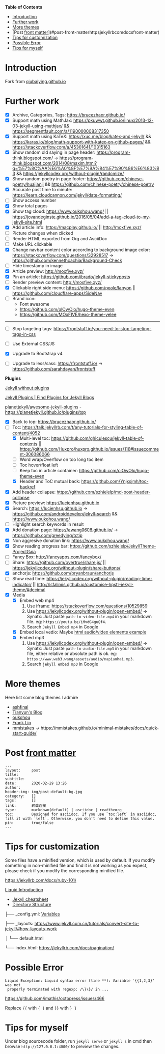 
<!-- markdown-toc start - Don't edit this section. Run M-x markdown-toc-generate-toc again -->
**Table of Contents**

- [Introduction](#introduction)
- [Further work](#further-work)
- [More themes](#more-themes)
- [Post [front matter](https://jekyllrb.com/docs/front-matter/)](#post-front-matterhttpsjekyllrbcomdocsfront-matter)
- [Tips for customization](#tips-for-customization)
- [Possible Error](#possible-error)
- [Tips for myself](#tips-for-myself)

<!-- markdown-toc end -->


# Introduction

Fork from [qiubaiying.github.io](https://github.com/qiubaiying/qiubaiying.github.io)

# Further work

- [x] Archive, Categories, Tags: https://brucezhaor.github.io/
- [x] Support math using MathJax: https://pkuwwt.github.io/linux/2013-12-03-jekyll-using-mathjax/ && https://segmentfault.com/a/1190000008317350 
- [x] Support math using KaTeX: https://xuc.me/blog/katex-and-jekyll/ && https://karas.io/blog/math-support-with-katex-on-github-pages/ && https://stackoverflow.com/a/45301641/10315163
- [x] Show random old saying in page header: https://program-think.blogspot.com/ -> https://program-think.blogspot.com/2014/08/maxim.html?q=%E7%8C%AA%E6%A0%8F%E7%9A%84%E7%90%86%E6%83%B3 && https://jekyllcodex.org/without-plugin/randomize/
- [x] Show random poetry in page footer: https://github.com/chinese-poetry/huajianji && https://github.com/chinese-poetry/chinese-poetry
- [x] Accurate post time to minute: https://learn.cloudcannon.com/jekyll/date-formatting/
- [ ] Show access number
- [x] Show total pages
- [x] Show tag cloud: https://www.oukohou.wang/ || https://jovandeginste.github.io/2016/05/04/add-a-tag-cloud-to-my-jekyll-site.html
- [x] Add article info: https://macplay.github.io/ || http://moxfive.xyz/
- [ ] Picture changes when clicked
- [ ] Render HTML exported from Org and AsciiDoc
- [ ] Make URL clickable
- [x] Change navbar content color according to background image color: https://stackoverflow.com/questions/32928517 -> https://github.com/kennethcachia/Background-Check
- [ ] Hide timestamp in image
- [x] Article preview: http://moxfive.xyz/
- [x] Pin an article: https://github.com/ibrado/jekyll-stickyposts
- [ ] Render preview content: http://moxfive.xyz/
- [x] Clickable right side menu: https://github.com/poole/lanyon || https://github.com/cloudflare-apps/SideNav
- [ ] Brand icon:
  - Font awesome
  - https://github.com/olOwOlo/hugo-theme-even
  - https://github.com/MOxFIVE/hexo-theme-yelee

-----

- [ ] Stop targeting tags: https://frontstuff.io/you-need-to-stop-targeting-tags-in-css
- [ ] Use External CSS/JS
- [x] Upgrade to Bootstrap v4
- [ ] Upgrade to less/sass: https://frontstuff.io/ -> https://github.com/sarahdayan/frontstuff


**Plugins**

[Jekyll without plugins](https://jekyllcodex.org/without-plugins/)

[Jekyll Plugins | Find Plugins for Jekyll Blogs](http://www.jekyll-plugins.com/)

[planetjekyll/awesome-jekyll-plugins](https://github.com/planetjekyll/awesome-jekyll-plugins) - https://planetjekyll.github.io/plugins/top


- [x] Back to top: https://brucezhaor.github.io/
- [ ] Toc: https://talk.jekyllrb.com/t/any-tutorials-for-styling-table-of-content/4052
  - [x] Multi-level toc: https://github.com/ghiculescu/jekyll-table-of-contents || https://github.com/Huxpro/huxpro.github.io/issues/116#issuecomment-306086066
  - [ ] Word wrap/Overflow on too long toc item
  - [ ] Toc hover/float left
  - [ ] Keep toc in article container: https://github.com/olOwOlo/hugo-theme-even
  - [x] Header and ToC mutual back: https://github.com/Ynjxsjmh/toc-backref
- [x] Add header collapse: https://github.com/szhielelp/md-post-header-collapse
- [x] Picture preview: https://lucienhsu.github.io
- [x] Search: https://lucienhsu.github.io -> https://github.com/androiddevelop/jekyll-search && https://www.oukohou.wang/
- [ ] Highlight search keywords in result
- [x] Add donation page: https://awang0608.github.io/ -> https://github.com/greedying/tctip
- [x] Non aggresive donation link: https://www.oukohou.wang/ 
- [x] Show reading progress bar: https://github.com/szhielelp/JekyllTheme-ProjectGaia
- [ ] Fancy Box: http://fancyapps.com/fancybox/
- [ ] Share: https://github.com/overtrue/share.js/ || https://jekyllcodex.org/without-plugin/share-buttons/
- [x] anchorjs: https://github.com/bryanbraun/anchorjs
- [ ] Show read time: https://jekyllcodex.org/without-plugin/reading-time-indicator/ || http://lsfalimis.github.io/customise-hpstr-jekyll-theme/#decimal
- [x] Media
  - [x] Embed web mp4
    1. Use iframe: https://stackoverflow.com/questions/10529859
    2. Use https://jekyllcodex.org/without-plugin/open-embed/ -> Synatx: Just paste `path-to-video-file.mp4` in your markdown file. eg: `https://youtu.be/iMvdG4guQf4`.
    3. Search `Jekyll Embed mp4` in Google
  - [x] Embed local vedio: Maybe [html audio/video elements example](https://github.com/mmistakes/minimal-mistakes/issues/1827)
  - [x] Embed mp3
    1. Use https://jekyllcodex.org/without-plugin/open-embed/ -> Synatx: Just paste `path-to-audio-file.mp3` in your markdown file, either relative or absolute path is ok. eg: `https://www.web3.wang/assets/audio/napianhai.mp3`.
    2. Search `jekyll embed mp3` in Google



# More themes

Here list some blog themes I admire

- [ashfinal](https://macplay.github.io/)
- [Tianyun's Blog](https://doowzs.com/blog/)
- [oukohou](https://www.oukohou.wang/)
- [Frank Lin](https://frankindev.com/)
- [mmistakes](https://github.com/mmistakes) -> https://mmistakes.github.io/minimal-mistakes/docs/quick-start-guide/

# Post [front matter](https://jekyllrb.com/docs/front-matter/)

```
---
layout:     post
title:      
subtitle:
date:       2020-02-29 13:26
author:     
header-img: img/post-default-bg.jpg
category:   []
tags:       []
link:       转载连接
type:       markdown(default) | asciidoc | readtheorg
toc:        Designed for asciidoc. If you use `toc:left` in asciidoc, fill it with `left`. Otherwise, you don't need to define this value.
pin:        true/false
---
```


# Tips for customization

Some files have a minified version, which is used by default. If you modify something in non-minified file and find it is not working as you expect, please check if you modify the corresponding minified file.

https://jekyllrb.com/docs/ruby-101/

[Liquid Introduction](https://shopify.github.io/liquid/basics/introduction/)

- [Jekyll cheatsheet](https://devhints.io/jekyll)
- [Directory Structure](https://jekyllrb.com/docs/structure/)

 ├── _config.yml: [Variables](https://jekyllrb.com/docs/variables/)

 ├── _layouts: https://www.jekyll.com.cn/tutorials/convert-site-to-jekyll/#how-layouts-work

 │   └── default.html

 └── index.html: https://jekyllrb.com/docs/pagination/

# Possible Error

```
Liquid Exception: Liquid syntax error (line **): Variable '{{1,2,3}' was not
 properly terminated with regexp: /\}\}/ in ...
```

https://github.com/imathis/octopress/issues/466

Replace `{{` with `{ {` and `}}` with `} }`




# Tips for myself

Under blog sourcecode folder, run `jekyll serve` or `jekyll s` in cmd then browse `http://127.0.0.1:4000/` to preview the changes.

